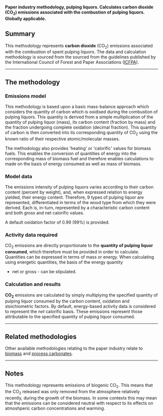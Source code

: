 **Paper industry methodology, pulping liquors. Calculates carbon dioxide
(CO<sub>2</sub>) emissions associated with the combustion of pulping liquors.
Globally applicable.**

## Summary

This methodology represents **carbon dioxide** (CO<sub>2</sub>) emissions
associated with the combustion of spent pulping liquors. The data and
calculation methodology is sourced from the sourced from the guidelines
published by the International Council of Forest and Paper Associations
([ICFPA](http://www.wbcsd.org/web/projects/forestry/Pulp-and-Paper-Tool-Guidance.pdf)).

-----

## The methodology

### Emissions model

This methodology is based upon a basic mass-balance approach which
considers the quantity of carbon which is oxidised during the combustion
of pulping liquors. This quantity is derived from a simple
multiplication of the quantity of pulping liquor (mass), its carbon
content (fraction by mass) and the fraction undergoing complete
oxidation (decimal fraction). This quantity of carbon is then converted
into its corresponding quantity of CO<sub>2</sub> using the known ratio of
their respective atomic/molecular masses.

The methodology also provides 'heating' or 'calorific' values for
biomass fuels. This enables the conversion of quantities of energy into
the corresponding mass of biomass fuel and therefore enables
calculations to made on the basis of energy consumed as well as mass of
biomass.

### Model data

The emissions intensity of pulping liquors varies according to their
carbon content (percent by weight), and, when expressed relation to
energy yielded, their energy content. Therefore, 9 types of pulping
liquor are represented, differentiated in terms of the wood type from
which they were derived. Each is, in-turn, represented by a
characteristic carbon content and both gross and net calorific values.

A default oxidation factor of 0.99 (99%) is provided.

### Activity data required

CO<sub>2</sub> emissions are directly proportionate to the **quantity of
pulping liquor consumed**, which therefore must be provided in order to
calculate. Quantities can be expressed in terms of mass or energy. When
calculating using energetic quantities, the basis of the energy quantity
- net or gross - can be stipulated.

### Calculation and results

**CO<sub>2</sub>** emissions are calculated by simply multiplying the specified
quantity of pulping liquor consumed by the carbon content, oxidation and
stoichiometric factors. By default, energy-based activity data is
considered to represent the *net* calorific basis. These emissions
represent those attributable to the specified quantity of pulping liquor
consumed.

-----

## Related methodologies

Other available methodologies relating to the paper industry relate to
[biomass](Pulp_and_paper_biomass_emissions) and [process
carbonates](Pulp_and_Paper_Direct_Emissions).

-----

## Notes

This methodology represents emissions of biogenic CO<sub>2</sub>. This means
that the CO<sub>2</sub> released was only removed from the atmosphere
relatively recently, during the growth of the biomass. In some contexts
this may mean that the emissions can be considered neutral with respect
to its effects on atmoshperic carbon concentrations and warming.
